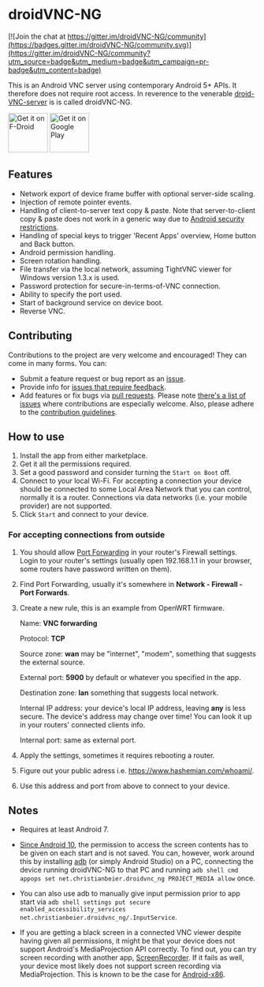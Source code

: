 # droidVNC-NG

[![Join the chat at https://gitter.im/droidVNC-NG/community](https://badges.gitter.im/droidVNC-NG/community.svg)](https://gitter.im/droidVNC-NG/community?utm_source=badge&utm_medium=badge&utm_campaign=pr-badge&utm_content=badge)

This is an Android VNC server using contemporary Android 5+ APIs. It therefore does not require
root access. In reverence to the venerable [droid-VNC-server](https://github.com/oNaiPs/droidVncServer)
is is called droidVNC-NG.

[<img src="https://fdroid.gitlab.io/artwork/badge/get-it-on.png"
     alt="Get it on F-Droid"
     height="80">](https://f-droid.org/packages/net.christianbeier.droidvnc_ng/)
[<img src="https://play.google.com/intl/en_us/badges/images/generic/en-play-badge.png"
     alt="Get it on Google Play"
     height="80">](https://play.google.com/store/apps/details?id=net.christianbeier.droidvnc_ng)

## Features

* Network export of device frame buffer with optional server-side scaling.
* Injection of remote pointer events.
* Handling of client-to-server text copy & paste. Note that server-to-client copy & paste does not
  work in a generic way due to [Android security restrictions](https://developer.android.com/about/versions/10/privacy/changes#clipboard-data).
* Handling of special keys to trigger 'Recent Apps' overview, Home button and Back button.
* Android permission handling.
* Screen rotation handling.
* File transfer via the local network, assuming TightVNC viewer for Windows version 1.3.x is used.
* Password protection for secure-in-terms-of-VNC connection.
* Ability to specify the port used.
* Start of background service on device boot.
* Reverse VNC.

## Contributing

Contributions to the project are very welcome and encouraged! They can come in many forms.
You can:

  * Submit a feature request or bug report as an [issue](https://github.com/bk138/droidVNC-NG/issues).
  * Provide info for [issues that require feedback](https://github.com/bk138/droidVNC-NG/labels/answer-needed).
  * Add features or fix bugs via [pull requests](https://github.com/bk138/droidVNC-NG/pulls).
    Please note [there's a list of issues](https://github.com/bk138/droidVNC-NG/labels/help%20wanted)
	where contributions are especially welcome. Also, please adhere to the [contribution guidelines](CONTRIBUTING.md).

## How to use

1. Install the app from either marketplace.
2. Get it all the permissions required.
3. Set a good password and consider turning the `Start on Boot` off.
4. Connect to your local Wi-Fi. For accepting a connection your device should be connected to some Local Area Network that you can control, normally it is a router. Connections via data networks (i.e. your mobile provider) are not supported.
5. Click `Start` and connect to your device.

### For accepting connections from outside

1. You should allow [Port Forwarding](https://en.wikipedia.org/wiki/Port_forwarding) in your router's Firewall settings. Login to your router's settings (usually open 192.168.1.1 in your browser, some routers have password written on them).
2. Find Port Forwarding, usually it's somewhere in **Network - Firewall - Port Forwards**.
3. Create a new rule, this is an example from OpenWRT firmware.
   
   Name: **VNC forwarding**
   
   Protocol: **TCP**
   
   Source zone: **wan** may be "internet", "modem", something that suggests the external source.
   
   External port: **5900** by default or whatever you specified in the app.
   
   Destination zone: **lan** something that suggests local network.
   
   Internal IP address: your device's local IP address, leaving **any** is less secure. The device's address may change over time! You can look it up in your routers' connected clients info.
   
   Internal port: same as external port.

4. Apply the settings, sometimes it requires rebooting a router.
5. Figure out your public adress i.e. <https://www.hashemian.com/whoami/>.
6. Use this address and port from above to connect to your device.

## Notes

* Requires at least Android 7.

* [Since Android 10](https://developer.android.com/about/versions/10/privacy/changes#screen-contents),
the permission to access the screen contents has to be given on each start and is not saved. You can,
however, work around this by installing [adb](https://developer.android.com/studio/command-line/adb)
(or simply Android Studio) on a PC, connecting the device running droidVNC-NG to that PC and running
`adb shell cmd appops set net.christianbeier.droidvnc_ng PROJECT_MEDIA allow` once.

* You can also use adb to manually give input permission prior to app start via `adb shell settings
put secure enabled_accessibility_services net.christianbeier.droidvnc_ng/.InputService`.

* If you are getting a black screen in a connected VNC viewer despite having given all permissions, it
might be that your device does not support Android's MediaProjection API correctly. To find out, you can
try screen recording with another app, [ScreenRecorder](https://gitlab.com/vijai/screenrecorder). If it
fails as well, your device most likely does not support screen recording via MediaProjection. This is
known to be the case for [Android-x86](https://www.android-x86.org).
